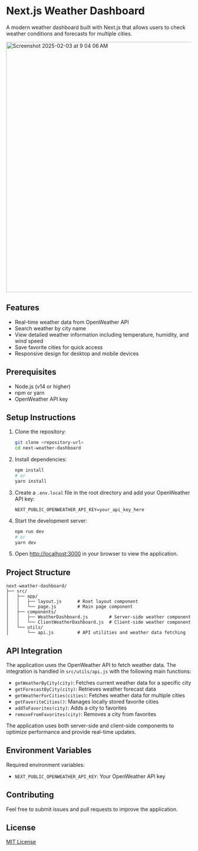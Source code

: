# Next.js Weather Dashboard

A modern weather dashboard built with Next.js that allows users to check weather conditions and forecasts for multiple cities.

<img width="677" alt="Screenshot 2025-02-03 at 9 04 06 AM" src="https://github.com/user-attachments/assets/f013c689-bf0d-4465-9da3-942594f7baff" />


## Features

- Real-time weather data from OpenWeather API
- Search weather by city name
- View detailed weather information including temperature, humidity, and wind speed
- Save favorite cities for quick access
- Responsive design for desktop and mobile devices

## Prerequisites

- Node.js (v14 or higher)
- npm or yarn
- OpenWeather API key

## Setup Instructions

1. Clone the repository:
   ```bash
   git clone <repository-url>
   cd next-weather-dashboard
   ```

2. Install dependencies:
   ```bash
   npm install
   # or
   yarn install
   ```

3. Create a `.env.local` file in the root directory and add your OpenWeather API key:
   ```
   NEXT_PUBLIC_OPENWEATHER_API_KEY=your_api_key_here
   ```

4. Start the development server:
   ```bash
   npm run dev
   # or
   yarn dev
   ```

5. Open [http://localhost:3000](http://localhost:3000) in your browser to view the application.

## Project Structure

```
next-weather-dashboard/
├── src/
│   ├── app/
│   │   ├── layout.js      # Root layout component
│   │   └── page.js        # Main page component
│   ├── components/
│   │   ├── WeatherDashboard.js        # Server-side weather component
│   │   └── ClientWeatherDashboard.js  # Client-side weather component
│   └── utils/
│       └── api.js         # API utilities and weather data fetching
```

## API Integration

The application uses the OpenWeather API to fetch weather data. The integration is handled in `src/utils/api.js` with the following main functions:

- `getWeatherByCity(city)`: Fetches current weather data for a specific city
- `getForecastByCity(city)`: Retrieves weather forecast data
- `getWeatherForCities(cities)`: Fetches weather data for multiple cities
- `getFavoriteCities()`: Manages locally stored favorite cities
- `addToFavorites(city)`: Adds a city to favorites
- `removeFromFavorites(city)`: Removes a city from favorites

The application uses both server-side and client-side components to optimize performance and provide real-time updates.

## Environment Variables

Required environment variables:
- `NEXT_PUBLIC_OPENWEATHER_API_KEY`: Your OpenWeather API key

## Contributing

Feel free to submit issues and pull requests to improve the application.

## License

[MIT License](LICENSE)
